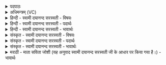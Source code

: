 <details><summary>पदपाठः</summary>

सम्। वर्च॑सा। पय॑सा। सम्। त॒नूभिः॑। अग॑न्महि। मन॑सा। सम्। शि॒वेन॑। त्वष्टा॑। सु॒दत्र॒ इति॑ सु॒ऽदत्रः॑। वि। द॒धा॒तु॒। रायः॑। अनु॑। मा॒र्ष्टु॒। त॒न्वः᳕। यत्। विलि॑ष्ट॒मिति॒ विऽलि॑ष्टम्। २४।
</details>

<details><summary>अधिमन्त्रम् (VC)</summary>

- त्वष्टा देवता
- वामदेव ऋषिः
- विराट् त्रिष्टुप्
- धैवतः
</details>

<details><summary>हिन्दी - स्वामी दयानन्द सरस्वती - विषयः</summary>

उक्त यज्ञ से हम लोग किस-किस पदार्थ को प्राप्त होते हैं, सो अगले मन्त्र में प्रकाशित किया है ॥
</details>

<details><summary>हिन्दी - स्वामी दयानन्द सरस्वती - पदार्थः</summary>

पदार्थान्वयभाषाः -  हम लोग पुरुषार्थी होकर (वर्चसा) जिस में सब पदार्थ प्रकाशित होते हैं, उस वेद का पढ़ना वा (पयसा) जिससे पदार्थों को जानते हैं, उस ज्ञान (मनसा) जिससे सब व्यवहार विचारे जाते हैं, उस अन्तःकरण (शिवेन) सब सुख और (तनूभिः) जिन में विपुल सुख प्राप्त होते हैं, उन शरीरों के साथ (रायः) श्रेष्ठ विद्या और चक्रवर्त्तिराज्य आदि धनों को (समगन्महि) अच्छी प्रकार प्राप्त हों सो (सुदत्रः) अच्छी प्रकार सुख देने और (त्वष्टा) दुःखों तथा प्रलय के समय सब पदार्थों को सूक्ष्म करनेवाला ईश्वर कृपा करके हमारे लिये (रायः) उक्त विद्या आदि पदार्थों को (संविदधातु) अच्छी प्रकार विधान करे और हमारे (तन्वः) शरीर को (यत्) जितनी (विलिष्टम्) व्यवहारों की सिद्धि करने की परिपूर्णता है, उसे (समनुमार्ष्टु) अच्छी प्रकार निरन्तर शुद्ध करे ॥२४॥
</details>

<details><summary>हिन्दी - स्वामी दयानन्द सरस्वती - भावार्थः</summary>

भावार्थभाषाः -  मनुष्यों को सब कामना परिपूर्ण करनेवाले परमेश्वर की आज्ञा पालन करके और अच्छी प्रकार पुरुषार्थ से विद्या का अध्ययन, विज्ञान, शरीर का बल, मन की शुद्धि, कल्याण की सिद्धि तथा उत्तम से उत्तम लक्ष्मी की प्राप्ति सदैव करनी चाहिये। इस सम्पूर्ण यज्ञ की धारणा वा उन्नति से सब सुखों को प्राप्त होके औरों को सुख प्राप्त कराना चाहिये तथा सब व्यवहार और पदार्थों को नित्य शुद्ध करना चाहिये ॥२४॥
</details>

<details><summary>संस्कृत - स्वामी दयानन्द सरस्वती - विषयः</summary>

तेन यज्ञेन वयं किं किं प्राप्नुम इत्युपदिश्यते ॥
</details>

<details><summary>संस्कृत - स्वामी दयानन्द सरस्वती - पदार्थः</summary>

पदार्थान्वयभाषाः -  वयं यस्य कृपया वर्च्चसा पयसा मनसा शिवेन तनूभिश्च सह रायः समगन्महि। सुदत्रस्त्वष्टेश्वरः कृपयाऽस्मभ्यं रायः संविदधातु यदस्माकं तन्वो विलिष्टं तत्समनुमार्ष्टु ॥२४॥
</details>

<details><summary>संस्कृत - स्वामी दयानन्द सरस्वती - भावार्थः</summary>

भावार्थभाषाः -  मनुष्यैः सर्वकामप्रदस्येश्वरस्याज्ञापालनसम्यक्पुरुषार्थाभ्यां विद्याध्ययनं, विज्ञानं, शरीरबलं, मनःशुद्धिः, कल्याणसिद्धिः, सर्वोत्तमश्रीप्राप्तिश्च सदैव कार्य्या। तथा सर्वे व्यवहाराः पदार्थाश्च नित्यं शुद्धा भावनीयाः ॥२४॥
</details>

<details><summary>मराठी - माता सविता जोशी (यह अनुवाद स्वामी दयानन्द सरस्वती जी के आधार पर किया गया है।) - भावार्थः</summary>

भावार्थभाषाः -  माणसांनी सर्व कामना पूर्ण करणाऱ्या ईश्वराच्या आज्ञेचे पालन केले पाहिजे व चांगल्या प्रकारे पुरुषार्थ करून विद्येचे अध्ययन, विज्ञान, शारीरिक सामर्थ्य, मनःशुद्धी, कल्याणाची प्राप्ती करून घेऊन उत्तम लक्ष्मी मिळविली पाहिजे. याप्रमाणे उपरोक्त यज्ञ करावा व उन्नती करून सर्व सुख प्राप्त करून घ्यावे. तसेच इतरांनाही सुखी करावे. सर्व पदार्थ व सर्व व्यवहार नेहमी शुद्ध ठेवावेत.
</details>